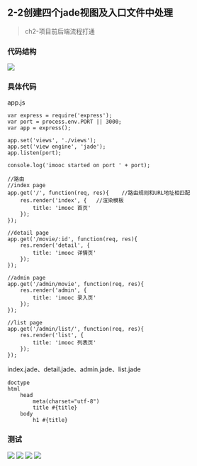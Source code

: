 ## 2-2创建四个jade视图及入口文件中处理

> ch2-项目前后端流程打通

### 代码结构
![](http://om739linv.bkt.clouddn.com/codes.png)

### 具体代码
app.js
```
var express = require('express');
var port = process.env.PORT || 3000;
var app = express();

app.set('views', './views');
app.set('view engine', 'jade');
app.listen(port);

console.log('imooc started on port ' + port);

//路由
//index page
app.get('/', function(req, res){    //路由规则和URL地址相匹配
    res.render('index', {   //渲染模板
        title: 'imooc 首页'
    });
});

//detail page
app.get('/movie/:id', function(req, res){
    res.render('detail', {
        title: 'imooc 详情页'
    });
});

//admin page
app.get('/admin/movie', function(req, res){
    res.render('admin', {
        title: 'imooc 录入页'
    });
});

//list page
app.get('/admin/list/', function(req, res){
    res.render('list', {
        title: 'imooc 列表页'
    });
});
```

index.jade、detail.jade、admin.jade、list.jade
```
doctype
html
    head
        meta(charset="utf-8")
        title #{title}
    body
        h1 #{title}
```

### 测试
![](http://om739linv.bkt.clouddn.com/index.png)
![](http://om739linv.bkt.clouddn.com/detail.png)
![](http://om739linv.bkt.clouddn.com/moviein.png)
![](http://om739linv.bkt.clouddn.com/list.png)

